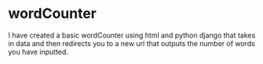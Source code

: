 # wordCounter
I have created a basic wordCounter using html and python django that takes in data and then redirects you to a new url that outputs the number of words you have inputted.
